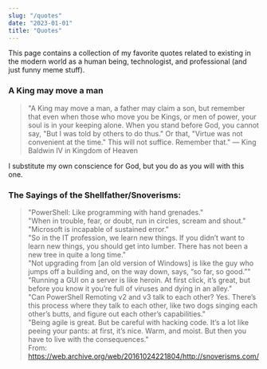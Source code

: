 ```yaml
---
slug: "/quotes"
date: "2023-01-01"
title: "Quotes"
---
```


This page contains a collection of my favorite quotes related to existing in the modern world as a human being, technologist, and professional (and just funny meme stuff).

### A King may move a man

> "A King may move a man, a father may claim a son, but remember that even when those who move you be Kings, or men of power, your soul is in your keeping alone. When you stand before God, you cannot say, "But I was told by others to do thus." Or that, "Virtue was not convenient at the time." This will not suffice. Remember that."
> ― King Baldwin IV in Kingdom of Heaven

I substitute my own conscience for God, but you do as you will with this one.

### The Sayings of the Shellfather/Snoverisms:

> "PowerShell: Like programming with hand grenades."  
> "When in trouble, fear, or doubt, run in circles, scream and shout."  
> "Microsoft is incapable of sustained error."  
> "So in the IT profession, we learn new things. If you didn’t want to learn new things, you should get into lumber. There has not been a new tree in quite a long time."  
> "Not upgrading from [an old version of Windows] is like the guy who jumps off a building and, on the way down, says, “so far, so good.”"  
> "Running a GUI on a server is like heroin. At first click, it’s great, but before you know it you’re full of viruses and dying in an alley."  
> "Can PowerShell Remoting v2 and v3 talk to each other? Yes. There’s this process where they talk to each other, like two dogs singing each other’s butts, and figure out each other’s capabilities."  
> "Being agile is great. But be careful with hacking code. It’s a lot like peeing your pants: at first, it’s nice. Warm, and moist. But then you have to live with the consequences."  
> From: https://web.archive.org/web/20161024221804/http://snoverisms.com/
